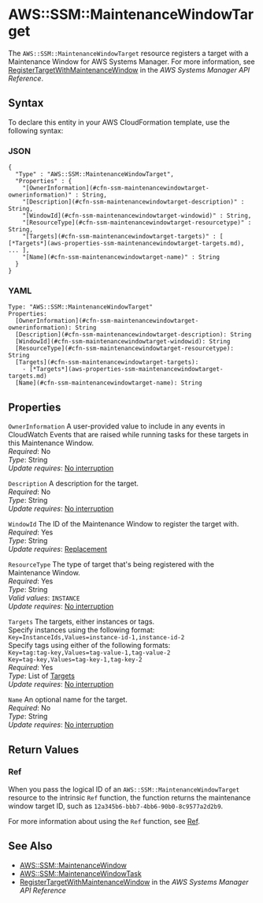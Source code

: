 # AWS::SSM::MaintenanceWindowTarget<a name="aws-resource-ssm-maintenancewindowtarget"></a>

The `AWS::SSM::MaintenanceWindowTarget` resource registers a target with a Maintenance Window for AWS Systems Manager\. For more information, see [ RegisterTargetWithMaintenanceWindow](https://docs.aws.amazon.com/systems-manager/latest/APIReference/API_RegisterTargetWithMaintenanceWindow.html) in the *AWS Systems Manager API Reference*\.

## Syntax<a name="aws-resource-ssm-maintenancewindowtarget-syntax"></a>

To declare this entity in your AWS CloudFormation template, use the following syntax:

### JSON<a name="aws-resource-ssm-maintenancewindowtarget-syntax.json"></a>

```
{
  "Type" : "AWS::SSM::MaintenanceWindowTarget",
  "Properties" : {
    "[OwnerInformation](#cfn-ssm-maintenancewindowtarget-ownerinformation)" : String,
    "[Description](#cfn-ssm-maintenancewindowtarget-description)" : String,
    "[WindowId](#cfn-ssm-maintenancewindowtarget-windowid)" : String,
    "[ResourceType](#cfn-ssm-maintenancewindowtarget-resourcetype)" : String,
    "[Targets](#cfn-ssm-maintenancewindowtarget-targets)" : [ [*Targets*](aws-properties-ssm-maintenancewindowtarget-targets.md), ... ],
    "[Name](#cfn-ssm-maintenancewindowtarget-name)" : String
  }
}
```

### YAML<a name="aws-resource-ssm-maintenancewindowtarget-syntax.yaml"></a>

```
Type: "AWS::SSM::MaintenanceWindowTarget"
Properties:
  [OwnerInformation](#cfn-ssm-maintenancewindowtarget-ownerinformation): String
  [Description](#cfn-ssm-maintenancewindowtarget-description): String
  [WindowId](#cfn-ssm-maintenancewindowtarget-windowid): String
  [ResourceType](#cfn-ssm-maintenancewindowtarget-resourcetype): String
  [Targets](#cfn-ssm-maintenancewindowtarget-targets): 
    - [*Targets*](aws-properties-ssm-maintenancewindowtarget-targets.md)
  [Name](#cfn-ssm-maintenancewindowtarget-name): String
```

## Properties<a name="aws-resource-ssm-maintenancewindowtarget-properties"></a>

`OwnerInformation`  <a name="cfn-ssm-maintenancewindowtarget-ownerinformation"></a>
A user\-provided value to include in any events in CloudWatch Events that are raised while running tasks for these targets in this Maintenance Window\.  
 *Required*: No  
 *Type*: String  
 *Update requires*: [No interruption](using-cfn-updating-stacks-update-behaviors.md#update-no-interrupt) 

`Description`  <a name="cfn-ssm-maintenancewindowtarget-description"></a>
A description for the target\.  
 *Required*: No  
 *Type*: String  
 *Update requires*: [No interruption](using-cfn-updating-stacks-update-behaviors.md#update-no-interrupt) 

`WindowId`  <a name="cfn-ssm-maintenancewindowtarget-windowid"></a>
The ID of the Maintenance Window to register the target with\.   
 *Required*: Yes  
 *Type*: String  
 *Update requires*: [Replacement](using-cfn-updating-stacks-update-behaviors.md#update-replacement) 

`ResourceType`  <a name="cfn-ssm-maintenancewindowtarget-resourcetype"></a>
The type of target that's being registered with the Maintenance Window\.  
 *Required*: Yes  
 *Type*: String  
*Valid values*: `INSTANCE`  
 *Update requires*: [No interruption](using-cfn-updating-stacks-update-behaviors.md#update-no-interrupt) 

`Targets`  <a name="cfn-ssm-maintenancewindowtarget-targets"></a>
The targets, either instances or tags\.  
Specify instances using the following format:  
 `Key=InstanceIds,Values=instance-id-1,instance-id-2`  
Specify tags using either of the following formats:  
 `Key=tag:tag-key,Values=tag-value-1,tag-value-2`  
`Key=tag-key,Values=tag-key-1,tag-key-2`  
 *Required*: Yes  
 *Type*: List of [Targets](aws-properties-ssm-maintenancewindowtarget-targets.md)  
 *Update requires*: [No interruption](using-cfn-updating-stacks-update-behaviors.md#update-no-interrupt) 

`Name`  <a name="cfn-ssm-maintenancewindowtarget-name"></a>
An optional name for the target\.  
 *Required*: No  
 *Type*: String  
 *Update requires*: [No interruption](using-cfn-updating-stacks-update-behaviors.md#update-no-interrupt) 

## Return Values<a name="aws-resource-ssm-maintenancewindowtarget-returnvalues"></a>

### Ref<a name="w13ab1c21c10d231c22b9b3"></a>

When you pass the logical ID of an `AWS::SSM::MaintenanceWindowTarget` resource to the intrinsic `Ref` function, the function returns the maintenance window target ID, such as `12a345b6-bbb7-4bb6-90b0-8c9577a2d2b9`\. 

For more information about using the `Ref` function, see [Ref](intrinsic-function-reference-ref.md)\. 

## See Also<a name="aws-resource-ssm-maintenancewindowtarget-seealso"></a>
+ [AWS::SSM::MaintenanceWindow](aws-resource-ssm-maintenancewindow.md)
+ [AWS::SSM::MaintenanceWindowTask](aws-resource-ssm-maintenancewindowtask.md)
+ [ RegisterTargetWithMaintenanceWindow](https://docs.aws.amazon.com/systems-manager/latest/APIReference/API_RegisterTargetWithMaintenanceWindow.html) in the *AWS Systems Manager API Reference*